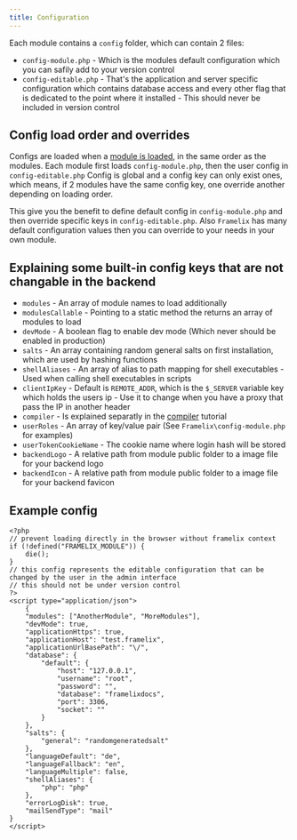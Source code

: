 ```yaml
---
title: Configuration
---
```


Each module contains a `config` folder, which can contain 2 files:

* `config-module.php` - Which is the modules default configuration which you can safily add to your version control
* `config-editable.php` - That's the application and server specific configuration which contains database access and every other flag that is dedicated to the point where it installed - This should never be included in version control

## Config load order and overrides

Configs are loaded when a [module is loaded](modules.md), in the same order as the modules. Each module first loads `config-module.php`, then the user config in `config-editable.php` Config is global and a config key can only exist ones, which means, if 2 modules have the same config key, one override another depending on loading order.

This give you the benefit to define default config in `config-module.php` and then override specific keys in `config-editable.php`. Also `Framelix` has many default configuration values then you can override to your needs in your own module.

## Explaining some built-in config keys that are not changable in the backend

* `modules` - An array of module names to load additionally
* `modulesCallable` - Pointing to a static method the returns an array of modules to load
* `devMode` - A boolean flag to enable dev mode (Which never should be enabled in production)
* `salts` - An array containing random general salts on first installation, which are used by hashing functions
* `shellAliases` - An array of alias to path mapping for shell executables - Used when calling shell executables in scripts
* `clientIpKey` - Default is `REMOTE_ADDR`, which is the `$_SERVER` variable key which holds the users ip - Use it to change when you have a proxy that pass the IP in another header
* `compiler` - Is explained separatly in the [compiler](compiler.md) tutorial
* `userRoles` - An array of key/value pair (See `Framelix\config-module.php` for examples)
* `userTokenCookieName` - The cookie name where login hash will be stored
* `backendLogo` - A relative path from module public folder to a image file for your backend logo
* `backendIcon` - A relative path from module public folder to a image file for your backend favicon

## Example config

    <?php
    // prevent loading directly in the browser without framelix context
    if (!defined("FRAMELIX_MODULE")) {
        die();
    }
    // this config represents the editable configuration that can be changed by the user in the admin interface
    // this should not be under version control
    ?>
    <script type="application/json">
        {
        "modules": ["AnotherModule", "MoreModules"],
        "devMode": true,
        "applicationHttps": true,
        "applicationHost": "test.framelix",
        "applicationUrlBasePath": "\/",
        "database": {
            "default": {
                "host": "127.0.0.1",
                "username": "root",
                "password": "",
                "database": "framelixdocs",
                "port": 3306,
                "socket": ""
            }
        },
        "salts": {
            "general": "randomgeneratedsalt"
        },
        "languageDefault": "de",
        "languageFallback": "en",
        "languageMultiple": false,
        "shellAliases": {
            "php": "php"
        },
        "errorLogDisk": true,
        "mailSendType": "mail"
    }
    </script>